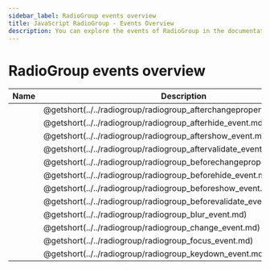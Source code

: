 ```yaml
---
sidebar_label: RadioGroup events overview
title: JavaScript RadioGroup - Events Overview 
description: You can explore the events of RadioGroup in the documentation of the DHTMLX JavaScript UI library. Browse developer guides and API reference, try out code examples and live demos, and download a free 30-day evaluation version of DHTMLX Suite 7.
---
```


# RadioGroup events overview

| Name                                                               | Description                                                               |
| ----------------------------------------------------------------- | ------------------------------------------------------------------------ |
| [](../../radiogroup/radiogroup_afterchangeproperties_event.md)  | @getshort(../../radiogroup/radiogroup_afterchangeproperties_event.md)  |
| [](../../radiogroup/radiogroup_afterhide_event.md)              | @getshort(../../radiogroup/radiogroup_afterhide_event.md)              |
| [](../../radiogroup/radiogroup_aftershow_event.md)              | @getshort(../../radiogroup/radiogroup_aftershow_event.md)              |
| [](../../radiogroup/radiogroup_aftervalidate_event.md)          | @getshort(../../radiogroup/radiogroup_aftervalidate_event.md)          |
| [](../../radiogroup/radiogroup_beforechangeproperties_event.md) | @getshort(../../radiogroup/radiogroup_beforechangeproperties_event.md) |
| [](../../radiogroup/radiogroup_beforehide_event.md)             | @getshort(../../radiogroup/radiogroup_beforehide_event.md)             |
| [](../../radiogroup/radiogroup_beforeshow_event.md)             | @getshort(../../radiogroup/radiogroup_beforeshow_event.md)             |
| [](../../radiogroup/radiogroup_beforevalidate_event.md)         | @getshort(../../radiogroup/radiogroup_beforevalidate_event.md)         |
| [](../../radiogroup/radiogroup_blur_event.md)                   | @getshort(../../radiogroup/radiogroup_blur_event.md)                   |
| [](../../radiogroup/radiogroup_change_event.md)                 | @getshort(../../radiogroup/radiogroup_change_event.md)                 |
| [](../../radiogroup/radiogroup_focus_event.md)                  | @getshort(../../radiogroup/radiogroup_focus_event.md)                  |
| [](../../radiogroup/radiogroup_keydown_event.md)                | @getshort(../../radiogroup/radiogroup_keydown_event.md)           |
